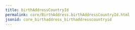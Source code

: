 ```yaml
---
title: birthAddressCountryId
permalink: core/BirthAddress.birthAddressCountryId.html
jsonid: core_birthaddress_birthaddresscountryid
---
```

